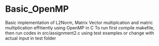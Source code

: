 # Basic_OpenMP

Basic implementation of L2Norm, Matrix Vector multiplcation and matric multiplication effitiently using OpenMP in C
To run first compile makefile, then run codes in src/assignment2.c using test examples or change with actual input  in test folder
